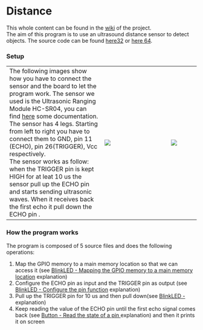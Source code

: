<h1>Distance</h1>
This whole content can be found in the <a href="https://github.com/elisa2995/ARM32-64isa/wiki/GPIO-02_Button/">wiki</a> of the project. 
<br>
The aim of this program is to use an ultrasound distance sensor to detect objects. The source code can be found <a href="https://github.com/elisa2995/ARM32-64isa/tree/master/32bit/GPIO/04_Distance">here32</a> or <a href="https://github.com/elisa2995/ARM32-64isa/tree/master/64bit/GPIO/04_Distance">here 64</a>.
<h3>Setup</h3>
<table>
<tr>
<td width="50%">The following images show how you have to connect the sensor and the board to let the program work. The sensor we used is the Ultrasonic Ranging Module HC-SR04, you can find <a href="https://github.com/elisa2995/ARM32-64isa/blob/master/media/Sensor_HCSR04.pdf">here</a> some documentation.<br>
The sensor has 4 legs. Starting from left to right you have to connect them to GND, pin 11 (ECHO), pin 26(TRIGGER), Vcc respectively.<br>
The sensor works as follow: when the TRIGGER pin is kept HIGH for at leat 10 us the sensor pull up the ECHO pin and starts sending ultrasonic waves. When it receives back the first echo it pull down the ECHO pin .
</td>
<td><a href="https://github.com/elisa2995/ARM32-64isa/blob/master/media/04_Distance.png"><img src="https://github.com/elisa2995/ARM32-64isa/blob/master/media/04_Distance.png"></a></td>
<td width="15%"><a href="https://github.com/elisa2995/ARM32-64isa/blob/master/media/04_DistanceCircuit.png"><img src="https://github.com/elisa2995/ARM32-64isa/blob/master/media/04_DistanceCircuit.png"></td>
</tr>
</table>

<h3>How the program works</h3>
The program is composed of 5 source files and does the following operations:
<ol>
<li>Map the GPIO memory to a main memory location so that we can access it (see <a href="https://github.com/elisa2995/ARM32-64isa/wiki/GPIO-01_BlinkLED#mapping">BlinkLED - Mapping the GPIO memory to a main memory location</a> explanation)</li>
<li>Configure the ECHO pin as input and the TRIGGER pin as output (see <a href="https://github.com/elisa2995/ARM32-64isa/wiki/GPIO-01_BlinkLED#configure">BlinkLED - Configure the pin function</a> explanation)</li>
<li>Pull up the TRIGGER pin for 10 us and then pull down(see <a href="https://github.com/elisa2995/ARM32-64isa/wiki/GPIO-01_BlinkLED">BlinkLED - </a> explanation) </li>
<li>Keep reading the value of the ECHO pin until the first echo signal comes back (see <a href="https://github.com/elisa2995/ARM32-64isa/wiki/GPIO-02_Button#readState">Button - Read the state of a pin </a> explanation) and then it prints it on screen </li>
</ol>